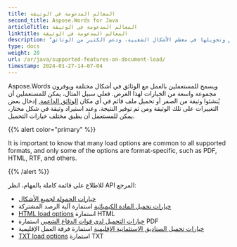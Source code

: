 ```yaml
---
title: المعالم المدعومة في الوثيقة
second_title: Aspose.Words for Java
articleTitle: المعالم المدعومة في الوثيقة
linktitle: المعالم المدعومة في الوثيقة
description: "تحميل الوثائق وتحويلها في معظم الأشكال الشعبية، ودعم الكثير من الوثائق Microsoft Word سمات"
type: docs
weight: 20
url: /ar/java/supported-features-on-document-load/
timestamp: 2024-01-27-14-07-04
---
```


Aspose.Words ويسمح للمستعملين بالعمل مع الوثائق في أشكال مختلفة ويوفرون مجموعة واسعة من الخيارات لهذا الغرض. فعلى سبيل المثال، يمكن للمستعملين أن يُنشئوا وثيقة من الصفر أو تحميل ملف قائم في أي مكان [الوثائق الداعمة](/words/ar/java/supported-document-formats/), إدخال بعض التغييرات على تلك الوثيقة ومن ثم توفير النتيجة. وعند استيراد وثيقة في شكل مختار، يمكن للمستعمل أن يطبق مختلف خيارات التحميل.

{{% alert color="primary" %}}

It is important to know that many load options are common to all supported formats, and only some of the options are format-specific, such as PDF, HTML, RTF, and others.

{{% /alert %}}

للاطلاع على قائمة كاملة بالمهام، انظر API المرجع:

- [خيارات الحمولة لجميع الأشكال](https://reference.aspose.com/words/java/com.aspose.words/loadoptions/)
- [خيارات تحميل المادة الكيميائية](https://reference.aspose.com/words/java/com.aspose.words/chmloadoptions/) استمارة آلية الرصد المشتركة
- [HTML load options](https://reference.aspose.com/words/java/com.aspose.words/htmlloadoptions/) استمارة HTML
- [خيارات التحميل لدى قوات الدفاع الشعبي](https://reference.aspose.com/words/java/com.aspose.words/pdfloadoptions/) استمارة PDF
- [خيارات تحميل الصناديق الاستئمانية الإقليمية](https://reference.aspose.com/words/java/com.aspose.words/rtfloadoptions/) استمارة فرقة العمل الإقليمية
- [TXT load options](https://reference.aspose.com/words/java/com.aspose.words/txtloadoptions/) استمارة TXT
